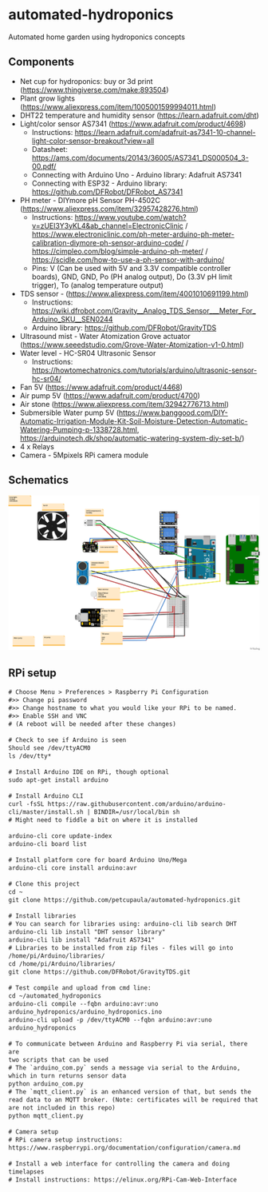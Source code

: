 # automated-hydroponics
Automated home garden using hydroponics concepts

## Components

* Net cup for hydroponics: buy or 3d print (https://www.thingiverse.com/make:893504)
* Plant grow lights (https://www.aliexpress.com/item/1005001599994011.html)
* DHT22 temperature and humidity sensor (https://learn.adafruit.com/dht)
* Light/color sensor AS7341 (https://www.adafruit.com/product/4698)
  * Instructions: https://learn.adafruit.com/adafruit-as7341-10-channel-light-color-sensor-breakout?view=all
  * Datasheet: https://ams.com/documents/20143/36005/AS7341_DS000504_3-00.pdf/
  * Connecting with Arduino Uno - Arduino library: Adafruit AS7341
  * Connecting with ESP32 - Arduino library: https://github.com/DFRobot/DFRobot_AS7341
* PH meter - DIYmore pH Sensor PH-4502C (https://www.aliexpress.com/item/32957428276.html)
  * Instructions: https://www.youtube.com/watch?v=zUEl3Y3yKL4&ab_channel=ElectronicClinic / https://www.electroniclinic.com/ph-meter-arduino-ph-meter-calibration-diymore-ph-sensor-arduino-code/ / https://cimpleo.com/blog/simple-arduino-ph-meter/ / https://scidle.com/how-to-use-a-ph-sensor-with-arduino/
  * Pins: V (Can be used with 5V and 3.3V compatible controller boards), GND, GND, Po (PH analog output), Do (3.3V pH limit trigger), To (analog temperature output)
* TDS sensor - (https://www.aliexpress.com/item/4001010691199.html)
  * Instructions: https://wiki.dfrobot.com/Gravity__Analog_TDS_Sensor___Meter_For_Arduino_SKU__SEN0244
  * Arduino library: https://github.com/DFRobot/GravityTDS
* Ultrasound mist - Water Atomization Grove actuator (https://www.seeedstudio.com/Grove-Water-Atomization-v1-0.html)
* Water level - HC-SR04 Ultrasonic Sensor
  * Instructions: https://howtomechatronics.com/tutorials/arduino/ultrasonic-sensor-hc-sr04/
* Fan 5V (https://www.adafruit.com/product/4468)
* Air pump 5V (https://www.adafruit.com/product/4700) 
* Air stone (https://www.aliexpress.com/item/32942776713.html)
* Submersible Water pump 5V (https://www.banggood.com/DIY-Automatic-Irrigation-Module-Kit-Soil-Moisture-Detection-Automatic-Watering-Pumping-p-1338728.html, https://arduinotech.dk/shop/automatic-watering-system-diy-set-b/)
* 4 x Relays
* Camera - 5Mpixels RPi camera module

## Schematics

![Schematics](hydroponics_schematic_bb.png?raw=true "Schematics")

## RPi setup

```
# Choose Menu > Preferences > Raspberry Pi Configuration
#>> Change pi password
#>> Change hostname to what you would like your RPi to be named.
#>> Enable SSH and VNC
# (A reboot will be needed after these changes)

# Check to see if Arduino is seen
Should see /dev/ttyACM0
ls /dev/tty*

# Install Arduino IDE on RPi, though optional
sudo apt-get install arduino

# Install Arduino CLI
curl -fsSL https://raw.githubusercontent.com/arduino/arduino-cli/master/install.sh | BINDIR=/usr/local/bin sh
# Might need to fiddle a bit on where it is installed

arduino-cli core update-index
arduino-cli board list

# Install platform core for board Arduino Uno/Mega
arduino-cli core install arduino:avr

# Clone this project
cd ~
git clone https://github.com/petcupaula/automated-hydroponics.git

# Install libraries
# You can search for libraries using: arduino-cli lib search DHT
arduino-cli lib install "DHT sensor library"
arduino-cli lib install "Adafruit AS7341"
# Libraries to be installed from zip files - files will go into  /home/pi/Arduino/libraries/
cd /home/pi/Arduino/libraries/
git clone https://github.com/DFRobot/GravityTDS.git

# Test compile and upload from cmd line:
cd ~/automated_hydroponics
arduino-cli compile --fqbn arduino:avr:uno arduino_hydroponics/arduino_hydroponics.ino 
arduino-cli upload -p /dev/ttyACM0 --fqbn arduino:avr:uno arduino_hydroponics

# To communicate between Arduino and Raspberry Pi via serial, there are 
two scripts that can be used
# The `arduino_com.py` sends a message via serial to the Arduino, which in turn returns sensor data
python arduino_com.py
# The `mqtt_client.py` is an enhanced version of that, but sends the read data to an MQTT broker. (Note: certificates will be required that are not included in this repo)
python mqtt_client.py

# Camera setup
# RPi camera setup instructions: https://www.raspberrypi.org/documentation/configuration/camera.md

# Install a web interface for controlling the camera and doing timelapses
# Install instructions: https://elinux.org/RPi-Cam-Web-Interface

```
